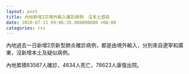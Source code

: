 ```yaml
---
layout: post
title: 內地新增2宗境外輸入確診病例　沒本土感染
date: 2020-07-11 09:06:35.000000000 +08:00
categories: rss
---
```


內地過去一日新增2宗新型肺炎確診病例，都是由境外輸入，分別來自遼寧和廣東，沒新增本土及疑似病例。

內地累積83587人確診，4634人死亡，78623人康復出院。
